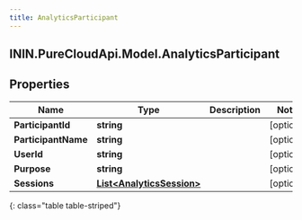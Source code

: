```yaml
---
title: AnalyticsParticipant
---
```

## ININ.PureCloudApi.Model.AnalyticsParticipant

## Properties

|Name | Type | Description | Notes|
|------------ | ------------- | ------------- | -------------|
| **ParticipantId** | **string** |  | [optional] |
| **ParticipantName** | **string** |  | [optional] |
| **UserId** | **string** |  | [optional] |
| **Purpose** | **string** |  | [optional] |
| **Sessions** | [**List&lt;AnalyticsSession&gt;**](AnalyticsSession.html) |  | [optional] |
{: class="table table-striped"}


